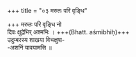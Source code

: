 +++
title = "०३ मरुतः परि वृङ्धि"

+++
मरुतः परि वृङ्धि नो  
दिवः क्षुद्रेभिर् अश्मभिः । +++(Bhatt. aśmibhiḥ)+++  
उदुम्बरस्य शाखया विचक्षुषा-  
-अशनिं यावयामसि ॥